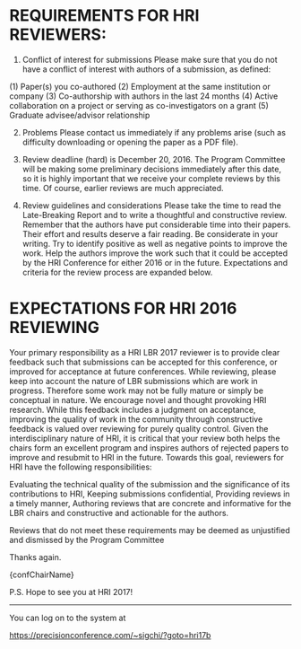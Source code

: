 


# REQUIREMENTS FOR HRI REVIEWERS:

1. Conflict of interest for submissions
Please make sure that you do not have a conflict of interest with authors of a submission, as defined:

  (1) Paper(s) you co-authored
  (2) Employment at the same institution or company
  (3) Co-authorship with authors in the last 24 months
  (4) Active collaboration on a project or serving as co-investigators on a grant
  (5) Graduate advisee/advisor relationship

2. Problems
Please contact us immediately if any problems arise (such as difficulty downloading or opening the paper as a PDF file).

3. Review deadline (hard) is December 20, 2016.
The Program Committee will be making some preliminary decisions immediately after this date,
so it is highly important that we receive your complete reviews by this time.
Of course, earlier reviews are much appreciated.

4. Review guidelines and considerations
Please take the time to read the Late-Breaking Report and to write a thoughtful
and constructive review.  Remember that the authors have put considerable
time into their papers. Their effort and results deserve a fair reading.
Be considerate in your writing.
Try to identify positive as well as negative points to improve the work.
Help the authors improve the work such that it could be accepted by the HRI
Conference for either 2016 or in the future.
Expectations and criteria for the review process are expanded below.

# EXPECTATIONS FOR HRI 2016 REVIEWING

Your primary responsibility as a HRI LBR 2017 reviewer is to provide clear feedback
such that submissions can be accepted for this conference, or improved for acceptance
at future conferences. While reviewing, please keep into account the nature of LBR
submissions which are work in progress. Therefore some work may not be fully mature
 or simply be conceptual in nature. We encourage novel and thought provoking HRI research.
 While this feedback includes a judgment on acceptance, improving the quality of work
 in the community through constructive feedback is valued over reviewing for purely
 quality control. Given the interdisciplinary nature of HRI, it is critical that your
 review both helps the chairs form an excellent program and inspires authors of rejected
 papers to improve and resubmit to HRI in the future. Towards this goal, reviewers
 for HRI have the following responsibilities:

Evaluating the technical quality of the submission and the significance of its contributions to HRI,
Keeping submissions confidential,
Providing reviews in a timely manner,
Authoring reviews that are concrete and informative for the LBR chairs and constructive and actionable for the authors.

Reviews that do not meet these requirements may be deemed as unjustified and dismissed by the Program Committee

Thanks again.

{confChairName}

P.S. Hope to see you at HRI 2017!

----------------------------------------------------------------

You can log on to the system at

  https://precisionconference.com/~sigchi/?goto=hri17b
